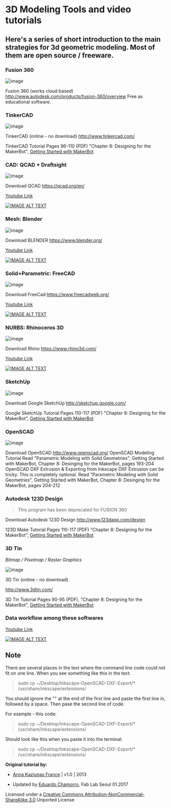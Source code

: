 
# 3D Modeling Tools and video tutorials

## Here's a series of short introduction to the main strategies for 3d geometric modeling. Most of them are open source / freeware.

### Fusion 360

![image](3d_cad_tools/fusion.jpg)

Fusion 360 (works cloud based)
http://www.autodesk.com/products/fusion-360/overview
Free as educational software.


### TinkerCAD

![image](3d_cad_tools/tinkercad.png)

TinkerCAD (online - no download)
http://www.tinkercad.com/

TinkerCAD Tutorial
Pages 96-110 (PDF) "Chapter 8: Designing for the MakerBot", [Getting Started with MakerBot](http://shop.oreilly.com/product/0636920026723.do)

### CAD: QCAD + Draftsight

![image](3d_cad_tools/qcad.jpg)

Download QCAD
https://qcad.org/en/

[Youtube Link](https://www.youtube.com/watch?v=doDway3Cq1c)

[![IMAGE ALT TEXT](http://img.youtube.com/vi/doDway3Cq1c/0.jpg)](https://www.youtube.com/watch?v=doDway3Cq1c "QCAD")

### Mesh: Blender

![image](3d_cad_tools/blender.jpg)

Download BLENDER
https://www.blender.org/

[Youtube Link](https://www.youtube.com/watch?v=e5XORqVkVlE)

[![IMAGE ALT TEXT](http://img.youtube.com/vi/e5XORqVkVlE/0.jpg)](https://www.youtube.com/watch?v=e5XORqVkVlEc "BLENDER")

### Solid+Parametric: FreeCAD

![image](3d_cad_tools/freecad.jpg)

Download FreeCad
https://www.freecadweb.org/

[Youtube Link](https://www.youtube.com/watch?v=7nTPc4zFd9w)

[![IMAGE ALT TEXT](http://img.youtube.com/vi/7nTPc4zFd9w/0.jpg)](https://www.youtube.com/watch?v=7nTPc4zFd9w "freecad")

### NURBS: Rhinoceros 3D

![image](3d_cad_tools/rhino.jpg)

Download Rhino
https://www.rhino3d.com/

[Youtube Link](https://www.youtube.com/watch?v=SXReLvfCA_Y)

[![IMAGE ALT TEXT](http://img.youtube.com/vi/SXReLvfCA_Y/0.jpg)](https://www.youtube.com/watch?v=SXReLvfCA_Y "rhino")

### SketchUp  

![image](3d_cad_tools/index.jpg)

Download Google SketchUp
http://sketchup.google.com/

Google SketchUp Tutorial
Pages 110-117 (PDF) "Chapter 8: Designing for the MakerBot", [Getting Started with MakerBot](http://shop.oreilly.com/product/0636920026723.do)

### OpenSCAD

![image](3d_cad_tools/openscad.png)

Download OpenSCAD
http://www.openscad.org/
OpenSCAD Modeling Tutorial
Read "Parametric Modeling with Solid Geometries", Getting Started with MakerBot, Chapter 8: Desinging for the MakerBot, pages 193-204
OpenSCAD DXF Extrusion & Exporting from Inkscape
DXF Extrusion can be tricky. This is completely optional.
Read "Parametric Modeling with Solid Geometries", Getting Started with MakerBot, Chapter 8: Desinging for the MakerBot, pages 204-212



### Autodesk 123D Design
>This program has been deprecated for FUSION 360

Download Autodesk 123D Design
http://www.123dapp.com/design

123D Make Tutorial
Pages 110-117 (PDF) "Chapter 8: Designing for the MakerBot", [Getting Started with MakerBot](http://shop.oreilly.com/product/0636920026723.do)
### 3D Tin
*Bitmap / Pixelmap / Raster Graphics*

![image](3d_cad_tools/3dTin.jpg)


3D Tin (online - no download)

http://www.3dtin.com/

3D Tin Tutorial
Pages 90-95 (PDF), "Chapter 8: Designing for the MakerBot", [Getting Started with MakerBot](http://shop.oreilly.com/product/0636920026723.do)

### Data workflow among these softwares

[Youtube Link](https://www.youtube.com/watch?v=3j0bXVD3KZE)

[![IMAGE ALT TEXT](http://img.youtube.com/vi/3j0bXVD3KZE/0.jpg)](https://www.youtube.com/watch?v=3j0bXVD3KZE")


## Note

There are several places in the text where the command line code could not fit on one line.
When you see something like this in the text:

>sudo cp ~/Desktop/Inkscape-OpenSCAD-DXF-Export/* \
/usr/share/inkscape/extensions/

You should ignore the "\" at the end of the first line and paste the first line in, followed by a space. Then pase the second line of code.

For example - this code:

>sudo cp ~/Desktop/Inkscape-OpenSCAD-DXF-Export/* \
/usr/share/inkscape/extensions/     

Should look like this when you paste it into the terminal:

>sudo cp ~/Desktop/Inkscape-OpenSCAD-DXF-Export/* /usr/share/inkscape/extensions/


**Original tutorial by:**

* [Anna Kaziunas France](http://www.kaziunas.com/site/404.php)
| v1.0 | 2013

* Updated by [Eduardo Chamorro](http://eduardochamorro.github.io/beansreels/index.html), Fab Lab Seoul 01.2017

Licensed under a [Creative Commons Attribution-NonCommercial-ShareAlike 3.0](https://creativecommons.org/licenses/by-nc-sa/3.0/) Unported License
